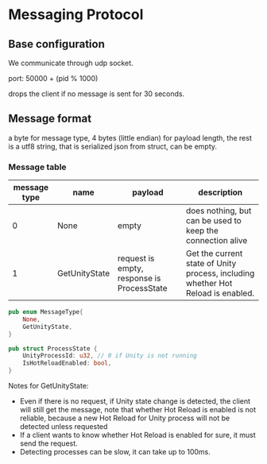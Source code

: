 # Messaging Protocol

## Base configuration
We communicate through udp socket.

port: 50000 + (pid % 1000)

drops the client if no message is sent for 30 seconds.

## Message format
a byte for message type, 4 bytes (little endian) for payload length, the rest is a utf8 string, that is serialized json from struct, can be empty.

### Message table
| message type | name | payload | description |
| --- | --- | --- | --- |
| 0 | None | empty| does nothing, but can be used to keep the connection alive
| 1 | GetUnityState | request is empty, response is ProcessState | Get the current state of Unity process, including whether Hot Reload is enabled.

``` rust
pub enum MessageType{
    None,
    GetUnityState,
}

pub struct ProcessState {
    UnityProcessId: u32, // 0 if Unity is not running
    IsHotReloadEnabled: bool,
}
```

Notes for GetUnityState:
- Even if there is no request, if Unity state change is detected, the client will still get the message, note that whether Hot Reload is enabled is not reliable, because a new Hot Reload for Unity process will not be detected unless requested
- If a client wants to know whether Hot Reload is enabled for sure, it must send the request.
- Detecting processes can be slow, it can take up to 100ms.
